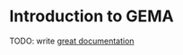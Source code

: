 # Introduction to GEMA

TODO: write [great documentation](http://jacobian.org/writing/great-documentation/what-to-write/)
